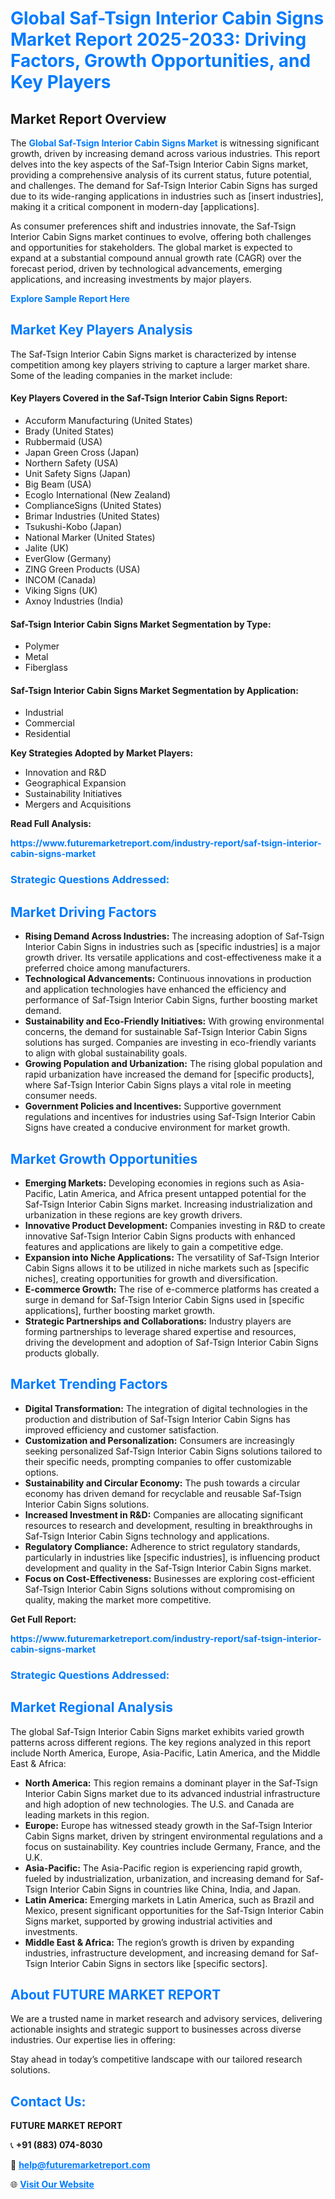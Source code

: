 <h1 style="color: #007BFF;">Global Saf-Tsign Interior Cabin Signs Market Report 2025-2033: Driving Factors, Growth Opportunities, and Key Players</h1>

<section id="overview">
<h2>Market Report Overview</h2>
<p>The <a href="https://www.futuremarketreport.com/industry-report/saf-tsign-interior-cabin-signs-market" style="color: #007BFF; text-decoration: none;"><strong>Global Saf-Tsign Interior Cabin Signs Market</strong></a> is witnessing significant growth, driven by increasing demand across various industries. This report delves into the key aspects of the Saf-Tsign Interior Cabin Signs market, providing a comprehensive analysis of its current status, future potential, and challenges. The demand for Saf-Tsign Interior Cabin Signs has surged due to its wide-ranging applications in industries such as [insert industries], making it a critical component in modern-day [applications].</p>
<p>As consumer preferences shift and industries innovate, the Saf-Tsign Interior Cabin Signs market continues to evolve, offering both challenges and opportunities for stakeholders. The global market is expected to expand at a substantial compound annual growth rate (CAGR) over the forecast period, driven by technological advancements, emerging applications, and increasing investments by major players.</p>
</section>

<section id="overview">
<p><a href="https://www.futuremarketreport.com/request-sample/reportId=37137" style="color: #007BFF; text-decoration: none;"><strong>Explore Sample Report Here</strong></a></p>
</section>

<section id="key-players">
<h2 style="color: #007BFF;">Market Key Players Analysis</h2>
<p>The Saf-Tsign Interior Cabin Signs market is characterized by intense competition among key players striving to capture a larger market share. Some of the leading companies in the market include:</p>
<h4>Key Players Covered in the Saf-Tsign Interior Cabin Signs Report:</h4>
<ul><li>Accuform Manufacturing (United States)</li><li>Brady (United States)</li><li>Rubbermaid (USA)</li><li>Japan Green Cross (Japan)</li><li>Northern Safety (USA)</li><li>Unit Safety Signs (Japan)</li><li>Big Beam (USA)</li><li>Ecoglo International (New Zealand)</li><li>ComplianceSigns (United States)</li><li>Brimar Industries (United States)</li><li>Tsukushi-Kobo (Japan)</li><li>National Marker (United States)</li><li>Jalite (UK)</li><li>EverGlow (Germany)</li><li>ZING Green Products (USA)</li><li>INCOM (Canada)</li><li>Viking Signs (UK)</li><li>Axnoy Industries (India)</li></ul>
<h4>Saf-Tsign Interior Cabin Signs Market Segmentation by Type:</h4>
<ul><li>Polymer</li><li>Metal</li><li>Fiberglass</li></ul>

<h4>Saf-Tsign Interior Cabin Signs Market Segmentation by Application:</h4>
<ul><li>Industrial</li><li>Commercial</li><li>Residential</li></ul>
<p><strong>Key Strategies Adopted by Market Players:</strong></p>
<ul>
<li>Innovation and R&D</li>
<li>Geographical Expansion</li>
<li>Sustainability Initiatives</li>
<li>Mergers and Acquisitions</li>
</ul>
</section>

<section>
<p><strong>Read Full Analysis: </strong></p><a href="https://www.futuremarketreport.com/industry-report/saf-tsign-interior-cabin-signs-market" style="color: #007BFF; text-decoration: none;"><strong>https://www.futuremarketreport.com/industry-report/saf-tsign-interior-cabin-signs-market</strong></a>
<h3 style="color: #007BFF;">Strategic Questions Addressed:</h3>
</section>

<section id="driving-factors">
<h2 style="color: #007BFF;">Market Driving Factors</h2>
<ul>
<li><strong>Rising Demand Across Industries:</strong> The increasing adoption of Saf-Tsign Interior Cabin Signs in industries such as [specific industries] is a major growth driver. Its versatile applications and cost-effectiveness make it a preferred choice among manufacturers.</li>
<li><strong>Technological Advancements:</strong> Continuous innovations in production and application technologies have enhanced the efficiency and performance of Saf-Tsign Interior Cabin Signs, further boosting market demand.</li>
<li><strong>Sustainability and Eco-Friendly Initiatives:</strong> With growing environmental concerns, the demand for sustainable Saf-Tsign Interior Cabin Signs solutions has surged. Companies are investing in eco-friendly variants to align with global sustainability goals.</li>
<li><strong>Growing Population and Urbanization:</strong> The rising global population and rapid urbanization have increased the demand for [specific products], where Saf-Tsign Interior Cabin Signs plays a vital role in meeting consumer needs.</li>
<li><strong>Government Policies and Incentives:</strong> Supportive government regulations and incentives for industries using Saf-Tsign Interior Cabin Signs have created a conducive environment for market growth.</li>
</ul>
</section>

<section id="growth-opportunities">
<h2 style="color: #007BFF;">Market Growth Opportunities</h2>
<ul>
<li><strong>Emerging Markets:</strong> Developing economies in regions such as Asia-Pacific, Latin America, and Africa present untapped potential for the Saf-Tsign Interior Cabin Signs market. Increasing industrialization and urbanization in these regions are key growth drivers.</li>
<li><strong>Innovative Product Development:</strong> Companies investing in R&D to create innovative Saf-Tsign Interior Cabin Signs products with enhanced features and applications are likely to gain a competitive edge.</li>
<li><strong>Expansion into Niche Applications:</strong> The versatility of Saf-Tsign Interior Cabin Signs allows it to be utilized in niche markets such as [specific niches], creating opportunities for growth and diversification.</li>
<li><strong>E-commerce Growth:</strong> The rise of e-commerce platforms has created a surge in demand for Saf-Tsign Interior Cabin Signs used in [specific applications], further boosting market growth.</li>
<li><strong>Strategic Partnerships and Collaborations:</strong> Industry players are forming partnerships to leverage shared expertise and resources, driving the development and adoption of Saf-Tsign Interior Cabin Signs products globally.</li>
</ul>
</section>

<section id="trending-factors">
<h2 style="color: #007BFF;">Market Trending Factors</h2>
<ul>
<li><strong>Digital Transformation:</strong> The integration of digital technologies in the production and distribution of Saf-Tsign Interior Cabin Signs has improved efficiency and customer satisfaction.</li>
<li><strong>Customization and Personalization:</strong> Consumers are increasingly seeking personalized Saf-Tsign Interior Cabin Signs solutions tailored to their specific needs, prompting companies to offer customizable options.</li>
<li><strong>Sustainability and Circular Economy:</strong> The push towards a circular economy has driven demand for recyclable and reusable Saf-Tsign Interior Cabin Signs solutions.</li>
<li><strong>Increased Investment in R&D:</strong> Companies are allocating significant resources to research and development, resulting in breakthroughs in Saf-Tsign Interior Cabin Signs technology and applications.</li>
<li><strong>Regulatory Compliance:</strong> Adherence to strict regulatory standards, particularly in industries like [specific industries], is influencing product development and quality in the Saf-Tsign Interior Cabin Signs market.</li>
<li><strong>Focus on Cost-Effectiveness:</strong> Businesses are exploring cost-efficient Saf-Tsign Interior Cabin Signs solutions without compromising on quality, making the market more competitive.</li>
</ul>
</section>

<section>
<p><strong>Get Full Report: </strong></p><a href="https://www.futuremarketreport.com/industry-report/saf-tsign-interior-cabin-signs-market" style="color: #007BFF; text-decoration: none;"><strong>https://www.futuremarketreport.com/industry-report/saf-tsign-interior-cabin-signs-market</strong></a>
<h3 style="color: #007BFF;">Strategic Questions Addressed:</h3>
</section>


<section id="regional-analysis">
<h2 style="color: #007BFF;">Market Regional Analysis</h2>
<p>The global Saf-Tsign Interior Cabin Signs market exhibits varied growth patterns across different regions. The key regions analyzed in this report include North America, Europe, Asia-Pacific, Latin America, and the Middle East & Africa:</p>
<ul>
<li><strong>North America:</strong> This region remains a dominant player in the Saf-Tsign Interior Cabin Signs market due to its advanced industrial infrastructure and high adoption of new technologies. The U.S. and Canada are leading markets in this region.</li>
<li><strong>Europe:</strong> Europe has witnessed steady growth in the Saf-Tsign Interior Cabin Signs market, driven by stringent environmental regulations and a focus on sustainability. Key countries include Germany, France, and the U.K.</li>
<li><strong>Asia-Pacific:</strong> The Asia-Pacific region is experiencing rapid growth, fueled by industrialization, urbanization, and increasing demand for Saf-Tsign Interior Cabin Signs in countries like China, India, and Japan.</li>
<li><strong>Latin America:</strong> Emerging markets in Latin America, such as Brazil and Mexico, present significant opportunities for the Saf-Tsign Interior Cabin Signs market, supported by growing industrial activities and investments.</li>
<li><strong>Middle East & Africa:</strong> The region’s growth is driven by expanding industries, infrastructure development, and increasing demand for Saf-Tsign Interior Cabin Signs in sectors like [specific sectors].</li>
</ul>
</section>

<footer>
<h2 style="color: #007BFF;">About FUTURE MARKET REPORT</h2>
<p>We are a trusted name in market research and advisory services, delivering actionable insights and strategic support to businesses across diverse industries. Our expertise lies in offering:</p>

<p>Stay ahead in today’s competitive landscape with our tailored research solutions.</p>

<h2 style="color: #007BFF;">Contact Us:</h2>
<p><strong>FUTURE MARKET REPORT</strong></p>
<p>📞 <strong>+91 (883) 074-8030</strong></p>
<p>📧 <strong><a href="mailto:help@futuremarketreport.com" style="color: #007BFF;">help@futuremarketreport.com</a></strong></p>
<p>🌐 <strong><a href="https://www.futuremarketreport.com/" style="color: #007BFF;">Visit Our Website</a></strong></p>
</footer>